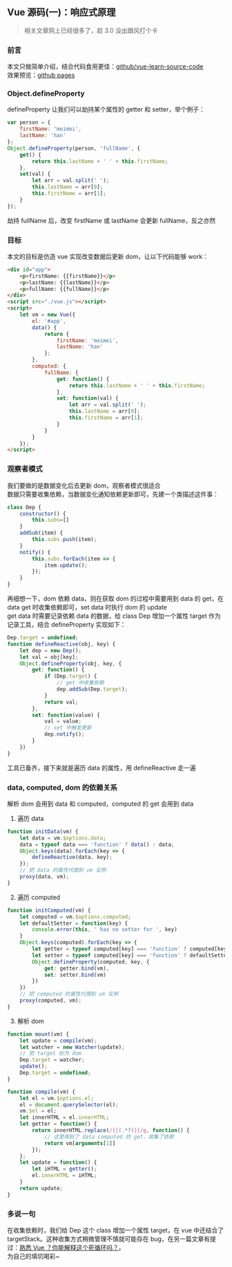 ## Vue 源码(一)：响应式原理
> 相关文章网上已经很多了，趁 3.0 没出跟风打个卡

### 前言
本文只做简单介绍，结合代码食用更佳：[github/vue-learn-source-code](https://github.com/reclay/vue-learn-source-code.git)  
效果预览：[github pages](https://reclay.github.io/vue-learn-source-code/)  

### Object.defineProperty
defineProperty 让我们可以劫持某个属性的 getter 和 setter，举个例子：

```javascript
var person = {
    firstName: 'meimei',
    lastName: 'han'
};
Object.defineProperty(person, 'fullName', {
    get() {
        return this.lastName + ' ' + this.firstName;
    },
    set(val) {
        let arr = val.split(' ');
        this.lastName = arr[0];
        this.firstName = arr[1];
    }
});
```
劫持 fullName 后，改变 firstName 或 lastName 会更新 fullName，反之亦然

### 目标
本文的目标是仿造 vue 实现改变数据后更新 dom，让以下代码能够 work：
```html
<div id="app">
    <p>firstName: {{firstName}}</p>
    <p>lastName: {{lastName}}</p>
    <p>fullName: {{fullName}}</p>
</div>
<script src="./vue.js"></script>
<script>
    let vm = new Vue({
        el: '#app',
        data() {
            return {
                firstName: 'meimei',
                lastName: 'han'
            };
        },
        computed: {
            fullName: {
                get: function() {
                    return this.lastName + ' ' + this.firstName;
                },
                set: function(val) {
                    let arr = val.split(' ');
                    this.lastName = arr[0];
                    this.firstName = arr[1];
                }
            }
        }
    });
</script>
```

### 观察者模式

我们要做的是数据变化后去更新 dom，观察者模式很适合  
数据只需要收集依赖，当数据变化通知依赖更新即可，先建一个类描述这件事：  

```javascript
class Dep {
    constructor() {
        this.subs=[]
    }
    addSub(item) {
        this.subs.push(item);
    }
    notify() {
        this.subs.forEach(item => {
            item.update();
        });
    }
}
```

再细想一下，dom 依赖 data，则在获取 dom 的过程中需要用到 data 的 get，在 data get 时收集依赖即可，set data 时执行 dom 的 update  
get data 时需要记录依赖 data 的数据，给 class Dep 增加一个属性 target 作为记录工具，结合 defineProperty 实现如下：

```javascript
Dep.target = undefined;
function defineReactive(obj, key) {
    let dep = new Dep();
    let val = obj[key];
    Object.defineProperty(obj, key, {
        get: function() {
            if (Dep.target) {
                // get 中收集依赖
                dep.addSub(Dep.target);
            }
            return val;
        },
        set: function(value) {
            val = value;
            // set 中触发更新
            dep.notify();
        }
    })
}
```
工具已备齐，接下来就是遍历 data 的属性，用 defineReactive 走一遍

### data, computed, dom 的依赖关系
解析 dom 会用到 data 和 computed，computed 的 get 会用到 data

1. 遍历 data

```javascript
function initData(vm) {
    let data = vm.$options.data;
    data = typeof data === 'function' ? data() : data;
    Object.keys(data).forEach(key => {
        defineReactive(data, key);
    });
    // 把 data 的属性代理到 vm 实例
    proxy(data, vm);
}
```

2. 遍历 computed

```javascript
function initComputed(vm) {
    let computed = vm.$options.computed;
    let defaultSetter = function(key) {
        console.error(this, ' has no setter for ', key)
    }
    Object.keys(computed).forEach(key => {
        let getter = typeof computed[key] === 'function' ? computed[key] : computed[key].get;
        let setter = typeof computed[key] === 'function' ? defaultSetter.bind(computed) : computed[key].set;
        Object.defineProperty(computed, key, {
            get: getter.bind(vm),
            set: setter.bind(vm)
        })
    })
    // 把 computed 的属性代理到 vm 实例
    proxy(computed, vm);
}
```

3. 解析 dom

```javascript
function mount(vm) {
    let update = compile(vm);
    let watcher = new Watcher(update);
    // 把 target 标为 dom
    Dep.target = watcher;
    update();
    Dep.target = undefined;
}

function compile(vm) {
    let el = vm.$options.el;
    el = document.querySelector(el);
    vm.$el = el;
    let innerHTML = el.innerHTML;
    let getter = function() {
        return innerHTML.replace(/{{(.*?)}}/g, function() {
            // 这里用到了 data computed 的 get，收集了依赖
            return vm[arguments[1]]
        });
    };
    let update = function() {
        let iHTML = getter();
        el.innerHTML = iHTML;
    }
    return update;
}
```
### 多说一句
在收集依赖时，我们给 Dep 这个 class 增加一个属性 target，在 vue 中还结合了 targetStack。这种收集方式稍微管理不慎就可能存在 bug，在另一篇文章有提过：[熟悉 Vue ？你能解释这个死循环吗？](https://juejin.im/post/5b8a18f36fb9a019bf46bd65)。  
为自己的填坑喝彩~
